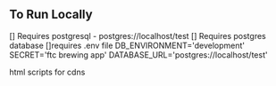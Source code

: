 ## To Run Locally

[] Requires postgresql - postgres://localhost/test
[] Requires postgres database
[]requires .env file
DB_ENVIRONMENT='development'
SECRET='ftc brewing app'
DATABASE_URL='postgres://localhost/test'

html scripts for cdns

<script src="../../dist/xlsx.min.js" type="text/javascript"></script>
<script src="../../dist/axios.min.js" type="text/javascript"></script>
<script src="../../dist/luxon.min.js" type="text/javascript"></script>
<script src="../../dist/tabulator.min.js" type="text/javascript"></script>
<link rel="stylesheet" href="../../dist/tabulator.min.css" />
